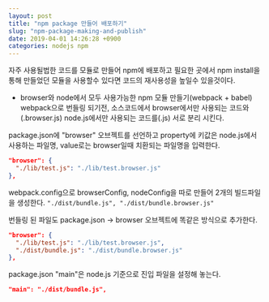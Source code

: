 ```yaml
---
layout: post
title: "npm package 만들어 배포하기"
slug: "npm-package-making-and-publish"
date: 2019-04-01 14:26:28 +0900
categories: nodejs npm
---
```


자주 사용될법한 코드를 모듈로 만들어 npm에 배포하고 필요한 곳에서 npm install을 통해 만들었던 모듈을 사용할수 있다면
코드의 재사용성을 높일수 있을것이다.

- browser와 node에서 모두 사용가능한 npm 모듈 만들기(webpack + babel)
webpack으로 번들링 되기전, 소스코드에서 browser에서만 사용되는 코드와(.browser.js)
node.js에서만 사용되는 코드를(.js) 서로 분리 시킨다.

package.json에 "browser" 오브젝트를 선언하고 property에 키값은 node.js에서 사용하는 파일명, value로는 browser일때 치환되는 파일명을 입력한다.
```json
"browser": {
  "./lib/test.js": "./lib/test.browser.js"
},
```

webpack.config으로 browserConfig, nodeConfig을 따로 만들어 2개의 빌드파일을 생성한다.
`"./dist/bundle.js", "./dist/bundle.browser.js"`

번들링 된 파일도 package.json -> browser 오브젝트에 똑같은 방식으로 추가한다.
```json
"browser": {
  "./lib/test.js": "./lib/test.browser.js",
  "./dist/bundle.js": "./dist/bundle.browser.js"
},
```

package.json "main"은 node.js 기준으로 진입 파일을 설정해 놓는다.
```json
"main": "./dist/bundle.js",
```

